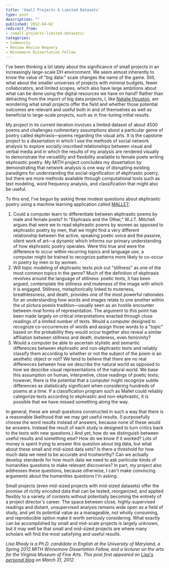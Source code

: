 ```yaml
---
title: 'Small Projects & Limited Datasets'
type: post
description: ""
published: 2012-04-02
redirect_from: 
- /small-projects-limited-datasets/
categories:
- Community
- Review Revise Requery
- Winnemore Dissertation Fellow
---
```

I've been thinking a lot lately about the significance of small projects in an increasingly large-scale DH environment. We seem almost inherently to know the value of "big data:" scale changes the name of the game. Still, what about the smaller universes of projects with minimal budgets, fewer collaborators, and limited scopes, which also have large ambitions about what can be done using the digital resources we have on hand? Rather than detracting from the import of big data projects, I, like [Natalie Houston](http://digitalvictorian.org/2012/03/the-middle-distance/), am wondering what small projects offer the field and whether those potential outcomes are relevant and useful both in and of themselves as well as beneficial to large-scale projects, such as in fine-tuning initial results.

My project in its current iteration involves a limited dataset of about 4500 poems and challenges rudimentary assumptions about a particular genre of poetry called ekphrasis—poems regarding the visual arts. It is the capstone project to a dissertation in which I use the methods of social network analysis to explore socially-inscribed relationships between visual and verbal media and in which the results of my analysis are rendered visually to demonstrate the versatility and flexibility available to female poets writing ekphrastic poetry. My MITH project concludes my dissertation by demonstrating that network analysis is one way of disrupting existing paradigms for understanding the social-signification of ekphrastic poetry, but there are more methods available through computational tools such as text modeling, word frequency analysis, and classification that might also be useful.

To this end, I've begun by asking three modest questions about ekphrastic poetry using a machine learning application called [MALLET](http://mallet.cs.umass.edu/):

1. Could a computer learn to differentiate between ekphrastic poems by male and female poets? In "Ekphrasis and the Other," W.J.T. Mitchell argues that were we to read ekphrastic poems by women as opposed to ekphrastic poetry by men, that we might find a very different relationship between the active, speaking poetic voice and the passive, silent work of art—a dynamic which informs our primary understanding of how ekphrastic poetry operates. Were this true and were the difference to occur within recurring topics and language use, a computer might be trained to recognize patterns more likely to co-occur in poetry by men or by women.
2. Will topic modeling of ekphrastic texts pick out "stillness" as one of the most common topics in the genre? Much of the definition of ekphrasis revolves around the language of stillness: poetic texts, it has been argued, contemplate the stillness and muteness of the image with which it is engaged. Stillness, metaphorically linked to muteness, breathlessness, and death, provides one of the most powerful rationales for an understanding how words and images relate to one another within the ut pictura poesis tradition—usually seen as an hostile encounter between rival forms of representation. The argument to this point has been made largely on critical interpretations enacted through close readings of a limited number of texts. Would a computer designed to recognize co-occurrences of words and assign those words to a "topic" based on the probability they would occur together also reveal a similar affiliation between stillness and death, muteness, even femininity?
3. Would a computer be able to ascertain stylistic and semantic differences between ekphrastic and non-ekphrastic texts and reliably classify them according to whether or not the subject of the poem is an aesthetic object or not? We tend to believe that there are no real differences between how we describe the natural world as opposed to how we describe visual representations of the natural world. We base this assumption on human, interpretive, close readings of poetic texts; however, there is the potential that a computer might recognize subtle differences as statistically significant when considering hundreds of poems at a time. If a classification program such as Mallet could reliably categorize texts according to ekphrastic and non-ekphrastic, it is possible that we have missed something along the way.

In general, these are small questions constructed in such a way that there is a reasonable likelihood that we may get useful results. (I purposefully choose the word results instead of answers, because none of these would be answers. Instead the result of each study is designed to turn critics back to the texts with new questions.) And yet, how do we distinguish between useful results and something else? How do we know if it worked? Lots of money is spent trying to answer this question about big data, but what about these small and mid-sized data sets? Is there a threshold for how much data we need to be accurate and trustworthy? Can we actually develop standards for how much data we need to ask particular kinds of humanities questions to make relevant discoveries? In part, my project also addresses these questions, because otherwise, I can't make convincing arguments about the humanities questions I'm asking.

Small projects (even mid-sized projects with mid-sized datasets) offer the promise of richly encoded data that can be tested, reorganized, and applied flexibly to a variety of contexts without potentially becoming the entirety of a project director's career. The space between close, highly-supervised readings and distant, unsupervised analysis remains wide open as a field of study, and yet its potential value as a manageable, not wholly consuming, and reproducible option make it worth seriously considering. What exactly can be accomplished by small and mid-scale projects is largely unknown, but it may well be that small and mid-sized projects are where many scholars will find the most satisfying and useful results.

_Lisa Rhody is a Ph.D. candidate in English at the University of Maryland, a Spring 2012 MITH Winnemore Dissertation Fellow, and a lecturer on the arts for the Virginia Museum of Fine Arts. This post first appeared on [Lisa's personal blog](http://lisa.therhodys.net/) on March 31, 2012._
